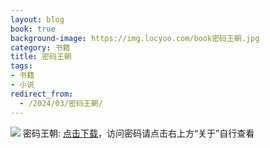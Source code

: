 ```yaml
---
layout: blog
book: true
background-image: https://img.locyoo.com/book密码王朝.jpg
category: 书籍
title: 密码王朝
tags:
- 书籍
- 小说
redirect_from:
  - /2024/03/密码王朝/
---
```

![](https://img.locyoo.com/book密码王朝.jpg)
密码王朝: <a name = "ref1" href="https://url18.ctfile.com/f/50983618-1049275549-313311?p=3619">点击下载</a>，访问密码请点击右上方“关于”自行查看